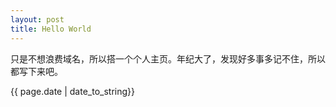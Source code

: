 ```yaml
---
layout: post
title: Hello World
---
```



<p>只是不想浪费域名，所以搭一个个人主页。年纪大了，发现好多事多记不住，所以都写下来吧。</p>

<p>{{ page.date | date_to_string}}</p>

